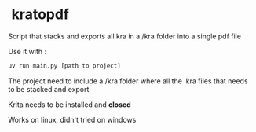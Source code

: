 #  kratopdf

Script that stacks and exports all kra in a /kra folder into a single pdf file

Use it with :

```py
uv run main.py [path to project]
```

The project need to include a /kra folder where all the .kra files that needs to be stacked and export

Krita needs to be installed and **closed**

Works on linux, didn't tried on windows
